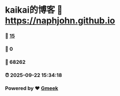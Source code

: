 # kaikai的博客 :link: https://naphjohn.github.io 
### :page_facing_up: [15](https://naphjohn.github.io/tag.html) 
### :speech_balloon: 0 
### :hibiscus: 68262 
### :alarm_clock: 2025-09-22 15:34:18 
### Powered by :heart: [Gmeek](https://github.com/Meekdai/Gmeek)
